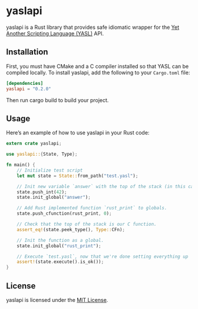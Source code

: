 # yaslapi
yaslapi is a Rust library that provides safe idiomatic wrapper for the [Yet Another Scripting Language (YASL)](https://github.com/yasl-lang/yasl) API.

## Installation
First, you must have CMake and a C compiler installed so that YASL can be compiled locally.
To install yaslapi, add the following to your `Cargo.toml` file:

```toml
[dependencies]
yaslapi = "0.2.0"
```

Then run cargo build to build your project.

## Usage
Here’s an example of how to use yaslapi in your Rust code:

```rust
extern crate yaslapi;

use yaslapi::{State, Type};

fn main() {
    // Initialize test script
    let mut state = State::from_path("test.yasl");

    // Init new variable `answer` with the top of the stack (in this case, the `42`)
    state.push_int(42);
    state.init_global("answer");

    // Add Rust implemented function `rust_print` to globals.
    state.push_cfunction(rust_print, 0);

    // Check that the top of the stack is our C function.
    assert_eq!(state.peek_type(), Type::CFn);

    // Init the function as a global.
    state.init_global("rust_print");

    // Execute `test.yasl`, now that we're done setting everything up
    assert!(state.execute().is_ok());
}
```

## License
yaslapi is licensed under the [MIT License](/LICENSE).
